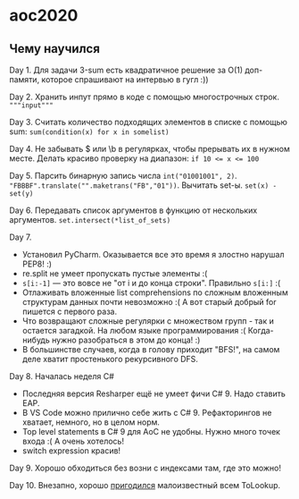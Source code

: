 # aoc2020


## Чему научился

Day 1. Для задачи 3-sum есть квадратичное решение за O(1) доп-памяти, которое спрашивают на интервью в гугл :))

Day 2. Хранить инпут прямо в коде с помощью многострочных строк. `"""input"""`

Day 3. Считать количество подходящих элементов в списке с помощью sum: `sum(condition(x) for x in somelist)`

Day 4. Не забывать $ или \b в регулярках, чтобы прерывать их в нужном месте. Делать красиво проверку на диапазон: `if 10 <= x <= 100`

Day 5. Парсить бинарную запись числа `int("01001001", 2)`. `"FBBBF".translate("".maketrans("FB","01"))`. Вычитать set-ы. `set(x) - set(y)`

Day 6. Передавать список аргументов в функцию от нескольких аргументов. `set.intersect(*list_of_sets)`

Day 7. 

* Установил PyCharm. Оказывается все это время я злостно нарушал PEP8! :)
* re.split не умеет пропускать пустые элементы :(
* `s[i:-1]` — это вовсе не "от i и до конца строки". Правильно `s[i:]` :(
* Отлаживать вложенные list comprehensions по сложным вложенным структурам данных почти невозможно :( А вот старый добрый for пишется с первого раза.
* Что возвращают сложные регулярки с множеством групп - так и остается загадкой. На любом языке программирования :( Когда-нибудь нужно разобраться в этом до конца! :)
* В большинстве случаев, когда в голову приходит "BFS!", на самом деле хватит простенького рекурсивного DFS.

Day 8. Началась неделя C#

* Последняя версия Resharper ещё не умеет фичи C# 9. Надо ставить EAP.
* В VS Code можно прилично себе жить с C# 9. Рефакторингов не хватает, немного, но в целом норм.
* Top level statements в C# 9 для AoC не удобны. Нужно много точек входа :( А очень хотелось!
* switch expression красив!

Day 9. Хорошо обходиться без возни с индексами там, где это можно!

Day 10. Внезапно, хорошо [пригодился](https://github.com/xoposhiy/aoc2020/blob/main/10.cs#L17) малоизвестный всем ToLookup.